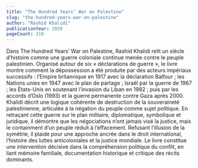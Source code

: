 ```yaml
---
title: "The Hundred Years’ War on Palestine"
slug: "the-hundred-years-war-on-palestine"
author: "Rashid Khalidi"
publicationYear: 2020
pageCount: 319
---
```


Dans The Hundred Years’ War on Palestine, Rashid Khalidi relit un siècle d’histoire comme une guerre coloniale continue menée contre le peuple palestinien. Organisé autour de six « déclarations de guerre », le livre montre comment la dépossession a été produite par des acteurs impériaux successifs : l’Empire britannique en 1917 avec la déclaration Balfour ; les Nations unies en 1947 avec le plan de partage ; Israël par la guerre de 1967 ; les États-Unis en soutenant l’invasion du Liban en 1982 ; puis par les accords d’Oslo (1993) et la guerre permanente contre Gaza après 2000. Khalidi décrit une logique cohérente de destruction de la souveraineté palestinienne, articulée à la négation du peuple comme sujet politique. En retraçant cette guerre sur le plan militaire, diplomatique, symbolique et juridique, il démontre que les négociations n’ont jamais visé la justice, mais le containment d’un peuple réduit à l’effacement. Refusant l’illusion de la symétrie, il plaide pour une approche ancrée dans le droit international, l’histoire des luttes anticoloniales et la justice mondiale. Le livre constitue une intervention décisive dans la compréhension politique du conflit, en liant mémoire familiale, documentation historique et critique des récits dominants.
